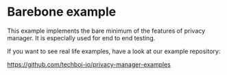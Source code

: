 # Barebone example

This example implements the bare minimum of the features of privacy manager. It is especially used for end to end testing.

If you want to see real life examples, have a look at our example repository:

https://github.com/techboi-io/privacy-manager-examples
